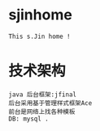 # sjinhome
    This s.Jin home !
# 技术架构
    java 后台框架:jfinal
    后台采用基于管理样式框架Ace
    前台是网络上找各种模板
    DB: mysql .